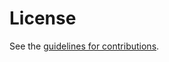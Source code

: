 # License

See the
[guidelines for contributions](https://github.com/astone282/draft-stone-spring-mpte-sr/blob/main/CONTRIBUTING.md).
